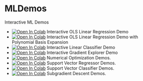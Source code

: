 # MLDemos
Interactive ML Demos

* [![Open In Colab](https://colab.research.google.com/assets/colab-badge.svg)](https://colab.research.google.com/github/reml-lab/MLDemos/blob/master/Linear_Regression.ipynb) Interactive OLS Linear Regression Demo
* [![Open In Colab](https://colab.research.google.com/assets/colab-badge.svg)](https://colab.research.google.com/github/reml-lab/MLDemos/blob/master/Linear_Regression_Polynomial_Basis.ipynb) Interactive OLS Linear Regression Demo with Polynomial Basis Expansion
* [![Open In Colab](https://colab.research.google.com/assets/colab-badge.svg)](https://colab.research.google.com/github/reml-lab/MLDemos/blob/master/Linear_Classifier.ipynb) Interactive Linear Classifier Demo
* [![Open In Colab](https://colab.research.google.com/assets/colab-badge.svg)](https://colab.research.google.com/github/reml-lab/MLDemos/blob/master/Gradient_Explorer.ipynb) Interactive Gradient Explorer Demo 
* [![Open In Colab](https://colab.research.google.com/assets/colab-badge.svg)](https://colab.research.google.com/github/reml-lab/MLDemos/blob/master/Numerical_Optimization.ipynb) Numerical Optimization Demos. 
* [![Open In Colab](https://colab.research.google.com/assets/colab-badge.svg)](https://colab.research.google.com/github/reml-lab/MLDemos/blob/master/SVR.ipynb) Support Vector Regressor Demos. 
* [![Open In Colab](https://colab.research.google.com/assets/colab-badge.svg)](https://colab.research.google.com/github/reml-lab/MLDemos/blob/master/SVC.ipynb) Support Vector Classifier Demos. 
* [![Open In Colab](https://colab.research.google.com/assets/colab-badge.svg)](https://colab.research.google.com/github/reml-lab/MLDemos/blob/master/Subgradient_Descent.ipynb) Subgradient Descent Demos. 
